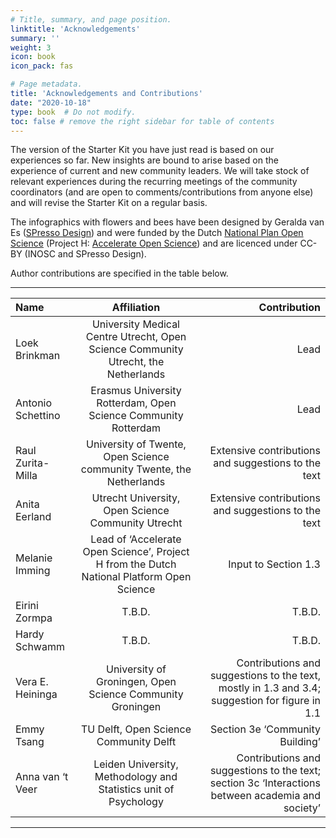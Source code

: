 ```yaml
---
# Title, summary, and page position.
linktitle: 'Acknowledgements'
summary: ''
weight: 3
icon: book
icon_pack: fas

# Page metadata.
title: 'Acknowledgements and Contributions'
date: "2020-10-18"
type: book  # Do not modify.
toc: false # remove the right sidebar for table of contents
---
```


The version of the Starter Kit you have just read is based on our experiences so far. New insights are bound to arise based on the experience of current and new community leaders. We will take stock of relevant experiences during the recurring meetings of the community coordinators (and are open to comments/contributions from anyone else) and will revise the Starter Kit on a regular basis.

The infographics with flowers and bees have been designed by Geralda van Es ([SPresso Design](https://spresso.nl/)) and were funded by the Dutch [National Plan Open Science](https://www.openscience.nl/en/national-platform-open-science/national-plan-open-science) (Project H: [Accelerate Open Science](https://www.accelerateopenscience.nl/)) and are licenced under CC-BY (INOSC and SPresso Design).

Author contributions are specified in the table below.

***

| Name       | Affiliation     | Contribution    |
| :------------- | :----------: | -----------: |
| Loek Brinkman | University Medical Centre Utrecht, Open Science Community Utrecht, the Netherlands | Lead |
| Antonio Schettino | Erasmus University Rotterdam, Open Science Community Rotterdam | Lead |
| Raul Zurita-Milla | University of Twente, Open Science community Twente, the Netherlands | Extensive contributions and suggestions to the text |
| Anita Eerland | Utrecht University, Open Science Community Utrecht | Extensive contributions and suggestions to the text |
| Melanie Imming | Lead of ‘Accelerate Open Science’, Project H from the Dutch National Platform Open Science | Input to Section 1.3 |
| Eirini Zormpa | T.B.D. | T.B.D. |
| Hardy Schwamm | T.B.D. | T.B.D. |
| Vera E. Heininga | University of Groningen, Open Science Community Groningen | Contributions and suggestions to the text, mostly in 1.3 and 3.4; suggestion for figure in 1.1 |
| Emmy Tsang | TU Delft, Open Science Community Delft | Section 3e ‘Community Building’ |
| Anna van ‘t Veer | Leiden University, Methodology and Statistics unit of Psychology | Contributions and suggestions to the text; section 3c ‘Interactions between academia and society’ |

***